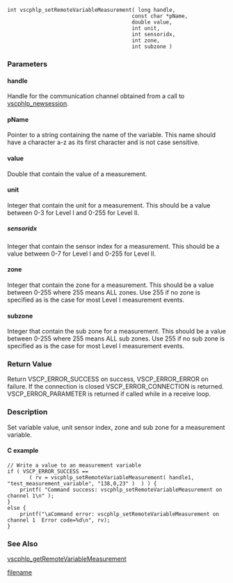 

```clike
int vscphlp_setRemoteVariableMeasurement( long handle, 
                                        const char *pName, 
                                        double value,
                                        int unit,
                                        int sensoridx,
                                        int zone, 
                                        int subzone )
```

### Parameters

#### handle
Handle for the communication channel obtained from a call to [vscphlp_newsession](vscphlp_newsession.md).

#### pName
Pointer to a string containing the name of the variable. This name should have a character a-z as its first character and is not case sensitive.

#### value
Double that contain the value of a measurement.

#### unit
Integer that contain the unit for a measurement. This should be a value between 0-3 for Level I and 0-255 for Level II.

##### sensoridx
Integer that contain the sensor index for a measurement. This should be a value between 0-7 for Level I and 0-255 for Level II.

#### zone
Integer that contain the zone for a measurement. This should be a value between 0-255 where 255 means ALL zones. Use 255 if no zone is specified as is the case for most Level I measurement events.

#### subzone
Integer that contain the sub zone for a measurement. This should be a value between 0-255 where 255 means ALL sub zones. Use 255 if no sub zone is specified as is the case for most Level I measurement events.

### Return Value
Return VSCP_ERROR_SUCCESS on success, VSCP_ERROR_ERROR on failure. If the connection is closed VSCP_ERROR_CONNECTION is returned. VSCP_ERROR_PARAMETER is returned if called while in a receive loop. 

### Description
Set variable value, unit sensor index, zone and sub zone for a measurement variable.

#### C example

```clike
// Write a value to an measurement variable
if ( VSCP_ERROR_SUCCESS == 
       ( rv = vscphlp_setRemoteVariableMeasurement( handle1, "test_measurement_variable", "138,0,23" )  ) ) {
    printf( "Command success: vscphlp_setRemoteVariableMeasurement on channel 1\n" );
}
else {
    printf("\aCommand error: vscphlp_setRemoteVariableMeasurement on channel 1  Error code=%d\n", rv);
}
```

### See Also
[vscphlp_getRemoteVariableMeasurement](vscphlp_getremotevariablemeasurement.md)



[filename](./bottom_copyright.md ':include')